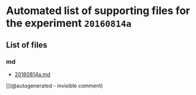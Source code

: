 # Automated list of supporting files for the __experiment `20160814a`__

## List of files

### md

* [20160814a.md](/us-draindump/exp/20160814a.md)


[](@autogenerated - invisible comment)